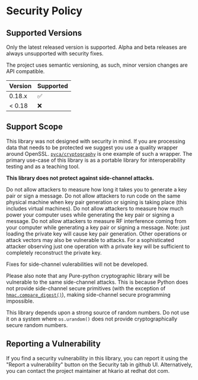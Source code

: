 # Security Policy

## Supported Versions

Only the latest released version is supported.
Alpha and beta releases are always unsupported with security fixes.

The project uses semantic versioning, as such, minor version changes are API compatible.

| Version  | Supported          |
| -------- | ------------------ |
| 0.18.x   | :white_check_mark: |
| < 0.18   | :x:                |

## Support Scope

This library was not designed with security in mind. If you are processing data that needs
to be protected we suggest you use a quality wrapper around OpenSSL.
[`pyca/cryptography`](https://cryptography.io/) is one example of such a wrapper.
The primary use-case of this library is as a portable library for interoperability testing
and as a teaching tool.

**This library does not protect against side-channel attacks.**

Do not allow attackers to measure how long it takes you to generate a key pair or sign a message.
Do not allow attackers to run code on the same physical machine when key pair generation or
signing is taking place (this includes virtual machines).
Do not allow attackers to measure how much power your computer uses while generating the key pair
or signing a message. Do not allow attackers to measure RF interference coming from your computer
while generating a key pair or signing a message. Note: just loading the private key will cause
key pair generation. Other operations or attack vectors may also be vulnerable to attacks. 
For a sophisticated attacker observing just one operation with a private key will be sufficient
to completely reconstruct the private key.

Fixes for side-channel vulerabilities will not be developed.

Please also note that any Pure-python cryptographic library will be vulnerable to the same
side-channel attacks. This is because Python does not provide side-channel secure primitives
(with the exception of [`hmac.compare_digest()`](https://docs.python.org/3/library/hmac.html#hmac.compare_digest)),
making side-channel secure programming impossible.

This library depends upon a strong source of random numbers. Do not use it on a system
where `os.urandom()` does not provide cryptographically secure random numbers.

## Reporting a Vulnerability

If you find a security vulnerability in this library, you can report it using the "Report a vulnerability" button on the Security tab in github UI.
Alternatively, you can contact the project maintainer at hkario at redhat dot com.

